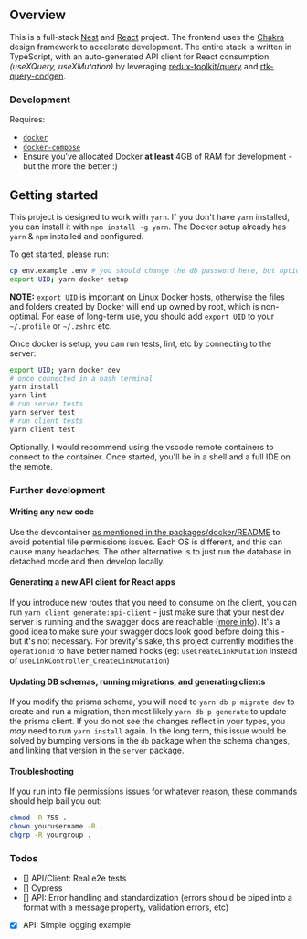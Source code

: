## Overview

This is a full-stack [Nest](https://nestjs.com/) and
[React](https://reactjs.org/) project. The frontend uses the
[Chakra](https://chakra-ui.com/) design framework to accelerate development. The
entire stack is written in TypeScript, with an auto-generated API client for
React consumption _(useXQuery, useXMutation)_ by leveraging
[redux-toolkit/query](https://redux-toolkit.js.org/rtk-query/overview) and
[rtk-query-codgen](https://github.com/rtk-incubator/rtk-query-codegen).

### Development

Requires:

- [`docker`](https://docs.docker.com/install/)
- [`docker-compose`](https://docs.docker.com/compose/install/)
- Ensure you've allocated Docker **at least** 4GB of RAM for development - but
  the more the better :)

## Getting started

This project is designed to work with `yarn`. If you don't have `yarn`
installed, you can install it with `npm install -g yarn`. The Docker setup
already has `yarn` & `npm` installed and configured.

To get started, please run:

```sh
cp env.example .env # you should change the db password here, but optional as we're in a no-risk temporary container
export UID; yarn docker setup
```

**NOTE:** `export UID` is important on Linux Docker hosts, otherwise the files
and folders created by Docker will end up owned by root, which is non-optimal.
For ease of long-term use, you should add `export UID` to your `~/.profile` or
`~/.zshrc` etc.

Once docker is setup, you can run tests, lint, etc by connecting to the server:

```sh
export UID; yarn docker dev
# once connected in a bash terminal
yarn install
yarn lint
# run server tests
yarn server test
# run client tests
yarn client test
```

Optionally, I would recommend using the vscode remote containers to connect to
the container. Once started, you'll be in a shell and a full IDE on the remote.

### Further development

#### Writing any new code

Use the devcontainer
[as mentioned in the packages/docker/README](./packages/docker/README.md) to
avoid potential file permissions issues. Each OS is different, and this can
cause many headaches. The other alternative is to just run the database in
detached mode and then develop locally.

#### Generating a new API client for React apps

If you introduce new routes that you need to consume on the client, you can run
`yarn client generate:api-client` - just make sure that your nest dev server is
running and the swagger docs are reachable
([more info](./packages/server/README.md#swagger)). It's a good idea to make
sure your swagger docs look good before doing this - but it's not necessary. For
brevity's sake, this project currently modifies the `operationId` to have better
named hooks (eg: `useCreateLinkMutation` instead of
`useLinkController_CreateLinkMutation`)

#### Updating DB schemas, running migrations, and generating clients

If you modify the prisma schema, you will need to `yarn db p migrate dev` to
create and run a migration, then most likely `yarn db p generate` to update the
prisma client. If you do not see the changes reflect in your types, you _may_
need to run `yarn install` again. In the long term, this issue would be solved
by bumping versions in the `db` package when the schema changes, and linking
that version in the `server` package.

#### Troubleshooting

If you run into file permissions issues for whatever reason, these commands
should help bail you out:

```sh
chmod -R 755 .
chown yourusername -R .
chgrp -R yourgroup .
```

### Todos

- [] API/Client: Real e2e tests
- [] Cypress
- [] API: Error handling and standardization (errors should be piped into a
  format with a message property, validation errors, etc)
- [x] API: Simple logging example
